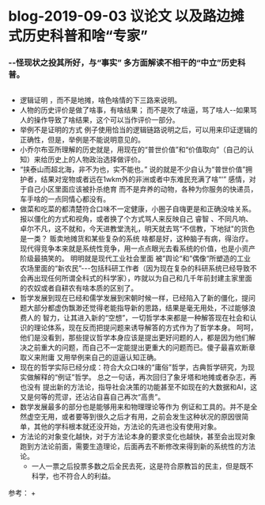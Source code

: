 # blog-2019-09-03  议论文 以及路边摊式历史科普和啥“专家”
###  --怪现状之投其所好，与“事实” 多方面解读不相干的“中立”历史科普。


 
## 
+ 逻辑证明 ，而不是地摊，啥色啥情的下三路来说明。
+ 人物的历史评价是做了啥事，有啥结果； 而不是吹了啥逼，骂了啥人--如果骂人的操作导致了啥结果，这个可以当作评价一部分。
+ 举例不是证明的方式 例子使用恰当的逻辑链路说明之后，可以用来印证逻辑的正确性，但是，举例是不能说明意见的。
+ 小乔尔布亚所理解的历史就是，用现在的“普世价值”和“价值取向”（自己的认知）来给历史上的人物政治选择做评价。
+  “挟泰山而超北海，非不为也，实不能也。” 说的就是不少自认为“普世价值”拥护者，结果对宠物或者远在1wkm外的非洲或者中东难民充满了啥“‘”
感情，对于自己小区里面应该被扑杀绝育 而不是弃养的动物，各种为你服务的快递员，车手啥的一点同情心都没有。 
+  做菜和吃菜的都清楚符合口味不一定健康，小圈子自嗨更是和正确没啥关系。报以僵化的方式和视角，或者换了个方式骂人来反映自己
睿智 、不同凡响、卓尔不凡，这不就和，今天进教堂洗礼，明天就去骂“不信教，下地狱"的货色是一类？  贩卖地摊货和某些复杂的系统
啥都是好，这种脑子有病，得治疗。 现代得竞争本来就是系统性竞争，用一点点眼光去看系统的价值，也是小资产阶级最搞笑的。 明明就是现代工业社会里面
被”舆论“和”偶像“所塑造的工业农场里面的“新农民”---包括科研工作者（因为现在复杂的科研系统已经导致不会再出现任何所谓全科式的科学家），咋就以为自己和几千年前封建主家里面的农奴或者自耕农有啥本质的区别了。
+ 哲学发展到现在已经和儒学发展到宋朝时候一样，已经陷入了新的僵化，提问题大部分都虚伪飘渺还觉得老能指导新的思路，结果是毫无用处，不过能够浪费人的
智力，让其进入新的“空想”，一切哲学本来都是一种解答现在社会和认识的理论体系，现在反而把提问题来诱导解答的方式作为了哲学本身。
呵呵， 他们是没看到，那些提议哲学本身应该是提出更好问题的人，都是因为他们解决之前重大的问题，而自己不一定能提出更重大的问题而已。傻子最喜欢断章取义来附庸
又用举例来自己的逗逼认知正确。
+ 现在的哲学实际已经分成：符合大众口味的“庸俗”哲学，古典哲学研究，为现实做解释的“例证”哲学。 总之一句话，再次回归了象牙塔和地摊或者杂志，再也没有
提出新的方法论，指导社会决策的功能甚至不如现在的大数据和AI，这又是何等的荒谬，还沾沾自喜自己再次“高贵”。 
+ 数学发展最多的部分也是能够用来和物理理论等作为
例证和工具的。并不是全然虚空无用，或者要等到很久之后才有用，之前会发生这种状况的原因很简单，其他的学科根本就还没开始，方法论的先进也没有使用对象。
+ 方法论的对象变化越快，对于方法论本身的要求变化也越快，甚至会出现对象跑到方法论前面，需要生造理论，后面再去不断修改来得到新的系统性的方法论。
  + 一人一票之后投票多数之后全民去死，这是符合原教旨的民主，但是既不科学，也不符合人的利益。

参考：
+ 
